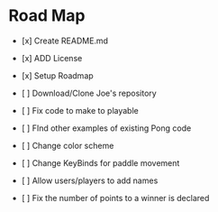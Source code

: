 # Road Map
* <p>[x] Create README.md</p>
* <p>[x] ADD License</p>
* <p>[x] Setup Roadmap</p>
* <p>[ ] Download/Clone Joe's repository</p> 
* <p>[ ] Fix code to make to playable</p>
* <p>[ ] FInd other examples of existing Pong code</p>
* <p>[ ] Change color scheme</p>
* <p>[ ] Change KeyBinds for paddle movement</p>
* <p>[ ] Allow users/players to add names</p>
* <p>[ ] Fix the number of points to a winner is declared</p>
